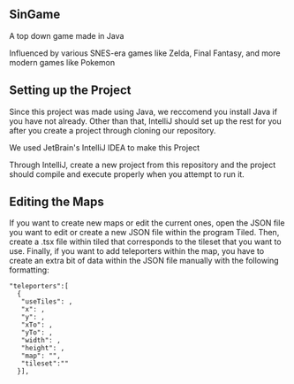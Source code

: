 ## SinGame
A top down game made in Java

Influenced by various SNES-era games like Zelda, Final Fantasy, and more modern games like Pokemon 

## Setting up the Project
Since this project was made using Java, we reccomend you install Java if you have not already. Other than that, IntelliJ should set up the rest for you after you create a project through cloning our repository.

We used JetBrain's IntelliJ IDEA to make this Project

Through IntelliJ, create a new project from this repository and the project should compile and execute properly when you attempt to run it.

## Editing the Maps 

If you want to create new maps or edit the current ones, open the JSON file you want to edit or create a new JSON file within the program Tiled. Then, create a .tsx file within tiled that corresponds to the tileset that you want to use. Finally, if you want to add teleporters within the map, you have to create an extra bit of data within the JSON file manually with the following formatting:

```
"teleporters":[
  {
   "useTiles": ,
   "x": ,
   "y": ,
   "xTo": ,
   "yTo": ,
   "width": ,
   "height": ,
   "map": "",
   "tileset":""
  }],
  ```
